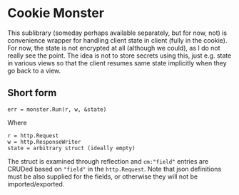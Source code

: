 # Cookie Monster #

This sublibrary (someday perhaps available separately, but for now, not) is
convenience wrapper for handling client state in client (fully in the
cookie). For now, the state is not encrypted at all (although we could), as
I do not really see the point. The idea is not to store secrets using this,
just e.g. state in various views so that the client resumes same state
implicitly when they go back to a view.

## Short form

```
err = monster.Run(r, w, &state)
```

Where
```
r = http.Request
w = http.ResponseWriter
state = arbitrary struct (ideally empty)
```

The struct is examined through reflection and `cm:"field"` entries are
CRUDed based on `"field"` in the `http.Request`. Note that json definitions
must be also supplied for the fields, or otherwise they will not be
imported/exported.
